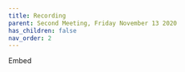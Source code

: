 ```yaml
---
title: Recording
parent: Second Meeting, Friday November 13 2020
has_children: false
nav_order: 2
---
```


Embed